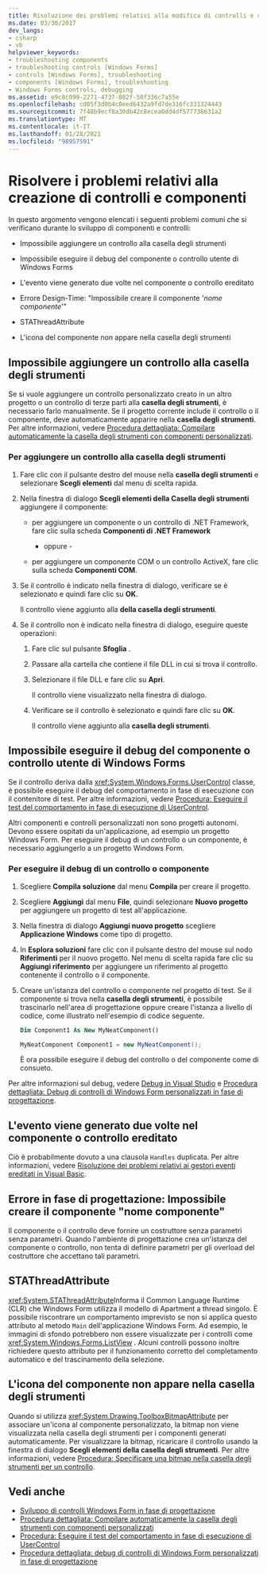 ```yaml
---
title: Risoluzione dei problemi relativi alla modifica di controlli e componenti
ms.date: 03/30/2017
dev_langs:
- csharp
- vb
helpviewer_keywords:
- troubleshooting components
- troubleshooting controls [Windows Forms]
- controls [Windows Forms], troubleshooting
- components [Windows Forms], troubleshooting
- Windows Forms controls, debugging
ms.assetid: e9c8c099-2271-4737-882f-50f336c7a55e
ms.openlocfilehash: cd05f3d0b4c8eed6432a9fd7de316fc331324443
ms.sourcegitcommit: 7f48b9ecf8a30db42c8ecea0dd4df577736631a2
ms.translationtype: MT
ms.contentlocale: it-IT
ms.lasthandoff: 01/28/2021
ms.locfileid: "98957591"
---
```

# <a name="troubleshoot-control-and-component-authoring"></a>Risolvere i problemi relativi alla creazione di controlli e componenti

In questo argomento vengono elencati i seguenti problemi comuni che si verificano durante lo sviluppo di componenti e controlli:

- Impossibile aggiungere un controllo alla casella degli strumenti

- Impossibile eseguire il debug del componente o controllo utente di Windows Forms

- L'evento viene generato due volte nel componente o controllo ereditato

- Errore Design-Time: "Impossibile creare il componente '*nome componente*'"

- STAThreadAttribute

- L'icona del componente non appare nella casella degli strumenti

## <a name="cannot-add-control-to-toolbox"></a>Impossibile aggiungere un controllo alla casella degli strumenti

Se si vuole aggiungere un controllo personalizzato creato in un altro progetto o un controllo di terze parti alla **casella degli strumenti**, è necessario farlo manualmente. Se il progetto corrente include il controllo o il componente, deve automaticamente apparire nella **casella degli strumenti**. Per altre informazioni, vedere [Procedura dettagliata: Compilare automaticamente la casella degli strumenti con componenti personalizzati](walkthrough-automatically-populating-the-toolbox-with-custom-components.md).

### <a name="to-add-a-control-to-the-toolbox"></a>Per aggiungere un controllo alla casella degli strumenti

1. Fare clic con il pulsante destro del mouse nella **casella degli strumenti** e selezionare **Scegli elementi** dal menu di scelta rapida.

2. Nella finestra di dialogo **Scegli elementi della Casella degli strumenti** aggiungere il componente:

    - per aggiungere un componente o un controllo di .NET Framework, fare clic sulla scheda **Componenti di .NET Framework**

         - oppure -

    - per aggiungere un componente COM o un controllo ActiveX, fare clic sulla scheda **Componenti COM**.

3. Se il controllo è indicato nella finestra di dialogo, verificare se è selezionato e quindi fare clic su **OK**.

     Il controllo viene aggiunto alla **della casella degli strumenti**.

4. Se il controllo non è indicato nella finestra di dialogo, eseguire queste operazioni:

    1. Fare clic sul pulsante **Sfoglia** .

    2. Passare alla cartella che contiene il file DLL in cui si trova il controllo.

    3. Selezionare il file DLL e fare clic su **Apri**.

         Il controllo viene visualizzato nella finestra di dialogo.

    4. Verificare se il controllo è selezionato e quindi fare clic su **OK**.

         Il controllo viene aggiunto alla **casella degli strumenti**.

## <a name="cannot-debug-the-windows-forms-user-control-or-component"></a>Impossibile eseguire il debug del componente o controllo utente di Windows Forms

Se il controllo deriva dalla <xref:System.Windows.Forms.UserControl> classe, è possibile eseguire il debug del comportamento in fase di esecuzione con il contenitore di test. Per altre informazioni, vedere [Procedura: Eseguire il test del comportamento in fase di esecuzione di UserControl](how-to-test-the-run-time-behavior-of-a-usercontrol.md).

Altri componenti e controlli personalizzati non sono progetti autonomi. Devono essere ospitati da un'applicazione, ad esempio un progetto Windows Form. Per eseguire il debug di un controllo o un componente, è necessario aggiungerlo a un progetto Windows Form.

### <a name="to-debug-a-control-or-component"></a>Per eseguire il debug di un controllo o componente

1. Scegliere **Compila soluzione** dal menu **Compila** per creare il progetto.

2. Scegliere **Aggiungi** dal menu **File**, quindi selezionare **Nuovo progetto** per aggiungere un progetto di test all'applicazione.

3. Nella finestra di dialogo **Aggiungi nuovo progetto** scegliere **Applicazione Windows** come tipo di progetto.

4. In **Esplora soluzioni** fare clic con il pulsante destro del mouse sul nodo **Riferimenti** per il nuovo progetto. Nel menu di scelta rapida fare clic su **Aggiungi riferimento** per aggiungere un riferimento al progetto contenente il controllo o il componente.

5. Creare un'istanza del controllo o componente nel progetto di test. Se il componente si trova nella **casella degli strumenti**, è possibile trascinarlo nell'area di progettazione oppure creare l'istanza a livello di codice, come illustrato nell'esempio di codice seguente.

    ```vb
    Dim Component1 As New MyNeatComponent()
    ```

    ```csharp
    MyNeatComponent Component1 = new MyNeatComponent();
    ```

   È ora possibile eseguire il debug del controllo o del componente come di consueto.

Per altre informazioni sul debug, vedere [Debug in Visual Studio](/visualstudio/debugger/debugger-feature-tour) e [Procedura dettagliata: Debug di controlli di Windows Form personalizzati in fase di progettazione](walkthrough-debugging-custom-windows-forms-controls-at-design-time.md).

## <a name="event-is-raised-twice-in-inherited-control-or-component"></a>L'evento viene generato due volte nel componente o controllo ereditato

Ciò è probabilmente dovuto a una clausola `Handles` duplicata. Per altre informazioni, vedere [Risoluzione dei problemi relativi ai gestori eventi ereditati in Visual Basic](/dotnet/visual-basic/programming-guide/language-features/events/troubleshooting-inherited-event-handlers).

## <a name="design-time-error-failed-to-create-component-component-name"></a>Errore in fase di progettazione: Impossibile creare il componente "nome componente"

Il componente o il controllo deve fornire un costruttore senza parametri senza parametri. Quando l'ambiente di progettazione crea un'istanza del componente o controllo, non tenta di definire parametri per gli overload del costruttore che accettano tali parametri.

## <a name="stathreadattribute"></a>STAThreadAttribute

<xref:System.STAThreadAttribute>Informa il Common Language Runtime (CLR) che Windows Form utilizza il modello di Apartment a thread singolo. È possibile riscontrare un comportamento imprevisto se non si applica questo attributo al metodo `Main` dell'applicazione Windows Form. Ad esempio, le immagini di sfondo potrebbero non essere visualizzate per i controlli come <xref:System.Windows.Forms.ListView> . Alcuni controlli possono inoltre richiedere questo attributo per il funzionamento corretto del completamento automatico e del trascinamento della selezione.

## <a name="component-icon-does-not-appear-in-toolbox"></a>L'icona del componente non appare nella casella degli strumenti

Quando si utilizza <xref:System.Drawing.ToolboxBitmapAttribute> per associare un'icona al componente personalizzato, la bitmap non viene visualizzata nella casella degli strumenti per i componenti generati automaticamente. Per visualizzare la bitmap, ricaricare il controllo usando la finestra di dialogo **Scegli elementi della casella degli strumenti**. Per altre informazioni, vedere [Procedura: Specificare una bitmap nella casella degli strumenti per un controllo](how-to-provide-a-toolbox-bitmap-for-a-control.md).

## <a name="see-also"></a>Vedi anche

- [Sviluppo di controlli Windows Form in fase di progettazione](developing-windows-forms-controls-at-design-time.md)
- [Procedura dettagliata: Compilare automaticamente la casella degli strumenti con componenti personalizzati](walkthrough-automatically-populating-the-toolbox-with-custom-components.md)
- [Procedura: Eseguire il test del comportamento in fase di esecuzione di UserControl](how-to-test-the-run-time-behavior-of-a-usercontrol.md)
- [Procedura dettagliata: debug di controlli di Windows Form personalizzati in fase di progettazione](walkthrough-debugging-custom-windows-forms-controls-at-design-time.md)
